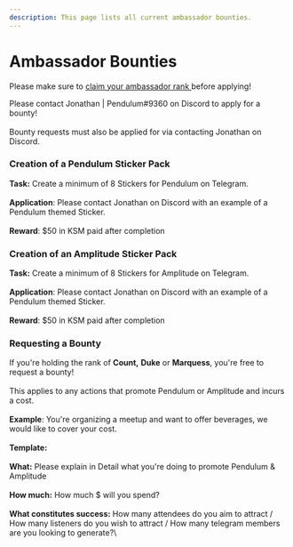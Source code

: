 ```yaml
---
description: This page lists all current ambassador bounties.
---
```


# Ambassador Bounties

Please make sure to [claim your ambassador rank ](ambassador-program.md)before applying!

Please contact Jonathan | Pendulum#9360 on Discord to apply for a bounty! \
\
Bounty requests must also be applied for via contacting Jonathan on Discord.

### Creation of a Pendulum Sticker Pack

**Task:** Create a minimum of 8 Stickers for Pendulum on Telegram. \
\
**Application**: Please contact Jonathan on Discord with an example of a Pendulum themed Sticker.\
\
**Reward**: $50 in KSM paid after completion

### **Creation of an Amplitude Sticker Pack**

**Task:** Create a minimum of 8 Stickers for Amplitude on Telegram. \
\
**Application**: Please contact Jonathan on Discord with an example of a Pendulum themed Sticker.\
\
**Reward**: $50 in KSM paid after completion

### Requesting a Bounty

If you're holding the rank of **Count,** **Duke** or **Marquess**, you're free to request a bounty!\
\
This applies to any actions that promote Pendulum or Amplitude and incurs a cost. \
\
**Example**: You're organizing a meetup and want to offer beverages, we would like to cover your cost.\
\
**Template:**\
\
**What:** Please explain in Detail what you're doing to promote Pendulum & Amplitude\
\
**How much:** How much $ will you spend?\
\
**What constitutes success:** How many attendees do you aim to attract / How many listeners do you wish to attract / How many telegram members are you looking to generate?\
